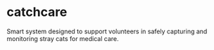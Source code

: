 # catchcare
Smart system designed to support volunteers in safely capturing and monitoring stray cats for medical care.
